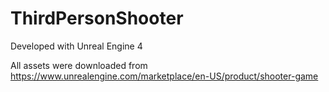 # ThirdPersonShooter

Developed with Unreal Engine 4

All assets were downloaded from https://www.unrealengine.com/marketplace/en-US/product/shooter-game
